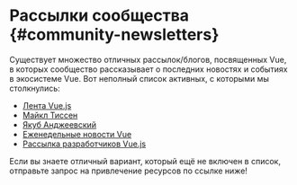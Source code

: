 # Рассылки сообщества {#community-newsletters}

Существует множество отличных рассылок/блогов, посвященных Vue, в которых сообщество рассказывает о последних новостях и событиях в экосистеме Vue. Вот неполный список активных, с которыми мы столкнулись:

- [Лента Vue.js](https://vuejsfeed.com/)
- [Майкл Тиссен](https://michaelnthiessen.com/newsletter)
- [Якуб Анджеевский](https://dev.to/jacobandrewsky)
- [Еженедельные новости Vue](https://weekly-vue.news/)
- [Рассылка разработчиков Vue.js](https://vuejsdevelopers.com/newsletter/)

Если вы знаете отличный вариант, который ещё не включен в список, отправьте запрос на привлечение ресурсов по ссылке ниже!
